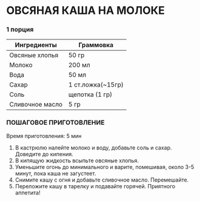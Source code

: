 # ОВСЯНАЯ КАША НА МОЛОКЕ

### 1 порция
| Ингредиенты     | Граммовка         |
|-----------------|-------------------|
| Овсяные хлопья  | 50 гр             |
| Молоко          | 200 мл            |
| Вода            | 50 мл             |
| Сахар           | 1 ст.ложка(~15гр) |
| Соль            | щепотка (1 гр)    |
| Сливочное масло | 5 гр              |
### ПОШАГОВОЕ ПРИГОТОВЛЕНИЕ
Время приготовления: 5 мин
1. В кастрюлю налейте молоко и воду, добавьте соль и сахар. Доведите до кипения.
2. В кипящую жидкость всыпьте овсяные хлопья.
3. Уменьшите огонь до минимального и варите, помешивая, около 3-5 минут, пока каша не загустеет.
4. Снимите кашу с огня и добавьте сливочное масло. Перемешайте.
5. Переложите кашу в тарелку и подавайте горячей.
Приятного аппетита!
```
